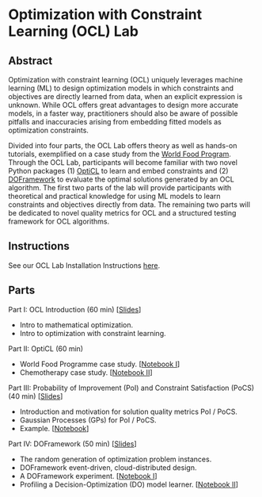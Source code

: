 # Optimization with Constraint Learning (OCL) Lab 

## Abstract

Optimization with constraint learning (OCL) uniquely leverages machine learning (ML) to design optimization models in which constraints and objectives are directly learned from data, when an explicit expression is unknown. While OCL offers great advantages to design more accurate models, in a faster way, practitioners should also be aware of possible pitfalls and inaccuracies arising from embedding fitted models as optimization constraints. 

Divided into four parts, the OCL Lab offers theory as well as hands-on tutorials, exemplified on a case study from the [World Food Program](https://www.informs.org/News-Room/INFORMS-Releases/News-Releases/Food-Assistance-Amid-Emergency-Responses-The-United-Nations-World-Food-Programme-WFP-Awarded-the-2021-INFORMS-Edelman-Award). Through the OCL Lab, participants will become familiar with two novel Python packages (1) [OptiCL](https://github.com/hwiberg/OptiCL) to learn and embed constraints and (2) [DOFramework](https://github.com/IBM/doframework) to evaluate the optimal solutions generated by an OCL algorithm. The first two parts of the lab will provide participants with theoretical and practical knowledge for using ML models to learn constraints and objectives directly from data. The remaining two parts will be dedicated to novel quality metrics for OCL and a structured testing framework for OCL algorithms.

## Instructions

See our OCL Lab Installation Instructions [here](https://github.com/ordavidov/ocl_lab/blob/main/docs/ocl_lab.md).

## Parts

Part I: OCL Introduction (60 min) [[Slides](https://github.com/ordavidov/ocl_lab/blob/main/slides/AAAI23%20-%20Part%20I.pptx)]
* Intro to mathematical optimization.
* Intro to optimization with constraint learning.

Part II: OptiCL (60 min) 

* World Food Programme case study. [[Notebook I](https://github.com/ordavidov/ocl_lab/blob/main/notebooks/WFP/World%20Food%20Programme%20Case%20Study.ipynb)]
* Chemotherapy case study. [[Notebook II](https://github.com/ordavidov/ocl_lab/blob/main/notebooks/Chemotherapy/Chemotherapy%20case%20study.ipynb)]

Part III: Probability of Improvement (PoI) and Constraint Satisfaction (PoCS) (40 min) [[Slides](https://github.com/ordavidov/ocl_lab/blob/main/slides/poi_ocl_slides.pdf)]

* Introduction and motivation for solution quality metrics PoI / PoCS.
* Gaussian Processes (GPs) for PoI / PoCS.
* Example. [[Notebook](https://github.com/ordavidov/ocl_lab/blob/main/notebooks/POI/poi.ipynb)]

Part IV: DOFramework (50 min) [[Slides](https://github.com/ordavidov/ocl_lab/blob/main/slides/doframework_ocl_slides.pdf)]

* The random generation of optimization problem instances.
* DOFramework event-driven, cloud-distributed design.
* A DOFramework experiment. [[Notebook I](https://github.com/ordavidov/ocl_lab/blob/main/notebooks/DOFramework/example.ipynb)]
* Profiling a Decision-Optimization (DO) model learner. [[Notebook II](https://github.com/ordavidov/ocl_lab/blob/main/notebooks/DOFramework/profile.ipynb)]

